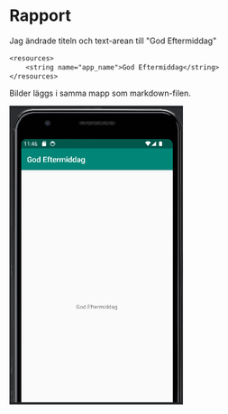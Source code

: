 
# Rapport

Jag ändrade titeln och text-arean till "God Eftermiddag"

```
<resources>
    <string name="app_name">God Eftermiddag</string>
</resources>
```

Bilder läggs i samma mapp som markdown-filen.

![](Screenshot.png)
